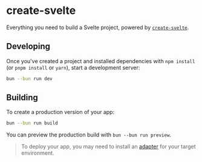 # create-svelte

Everything you need to build a Svelte project, powered by [`create-svelte`](https://github.com/sveltejs/kit/tree/master/packages/create-svelte).

## Developing

Once you've created a project and installed dependencies with `npm install` (or `pnpm install` or `yarn`), start a development server:

```bash
bun --bun run dev
```

## Building

To create a production version of your app:

```bash
bun --bun run build
```

You can preview the production build with `bun --bun run preview`.

> To deploy your app, you may need to install an [adapter](https://kit.svelte.dev/docs/adapters) for your target environment.
